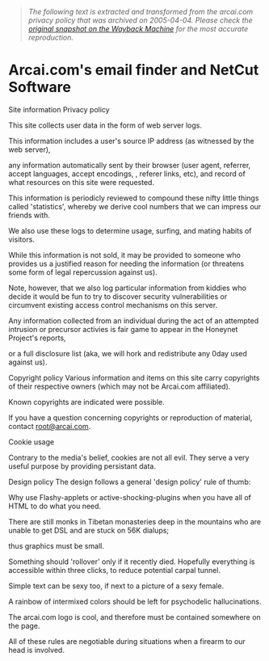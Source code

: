 > *The following text is extracted and transformed from the arcai.com privacy policy that was archived on 2005-04-04. Please check the [original snapshot on the Wayback Machine](https://web.archive.org/web/20050404021055id_/http%3A//www.arcai.com/policy.html) for the most accurate reproduction.*

# Arcai.com's email finder and NetCut Software

Site information Privacy policy 

This site collects user data in the form of web server logs.

This information includes a user's source IP address (as witnessed by the web server), 

any information automatically sent by their browser (user agent, referrer, accept languages, accept encodings, , referer links, etc), and record of what resources on this site were requested. 

This information is periodicly reviewed to compound these nifty little things called 'statistics', whereby we derive cool numbers that we can impress our friends with. 

We also use these logs to determine usage, surfing, and mating habits of visitors.

While this information is not sold, it may be provided to someone who provides us a justified reason for needing the information (or threatens some form of legal repercussion against us). 

Note, however, that we also log particular information from kiddies who decide it would be fun to try to discover security vulnerabilities or circumvent existing access control mechanisms on this server.

Any information collected from an individual during the act of an attempted intrusion or precursor activies is fair game to appear in the Honeynet Project's reports, 

or a full disclosure list (aka, we will hork and redistribute any 0day used against us). 

Copyright policy Various information and items on this site carry copyrights of their respective owners (which may not be Arcai.com affiliated).

Known copyrights are indicated were possible. 

If you have a question concerning copyrights or reproduction of material, contact root@arcai.com.

Cookie usage

Contrary to the media's belief, cookies are not all evil. They serve a very useful purpose by providing persistant data. 

Design policy The design follows a general 'design policy' rule of thumb:

Why use Flashy-applets or active-shocking-plugins when you have all of HTML to do what you need.

There are still monks in Tibetan monasteries deep in the mountains who are unable to get DSL and are stuck on 56K dialups;

thus graphics must be small. 

Something should 'rollover' only if it recently died. Hopefully everything is accessible within three clicks, to reduce potential carpal tunnel.

Simple text can be sexy too, if next to a picture of a sexy female. 

A rainbow of intermixed colors should be left for psychodelic hallucinations. 

The arcai.com logo is cool, and therefore must be contained somewhere on the page.

All of these rules are negotiable during situations when a firearm to our head is involved. 
